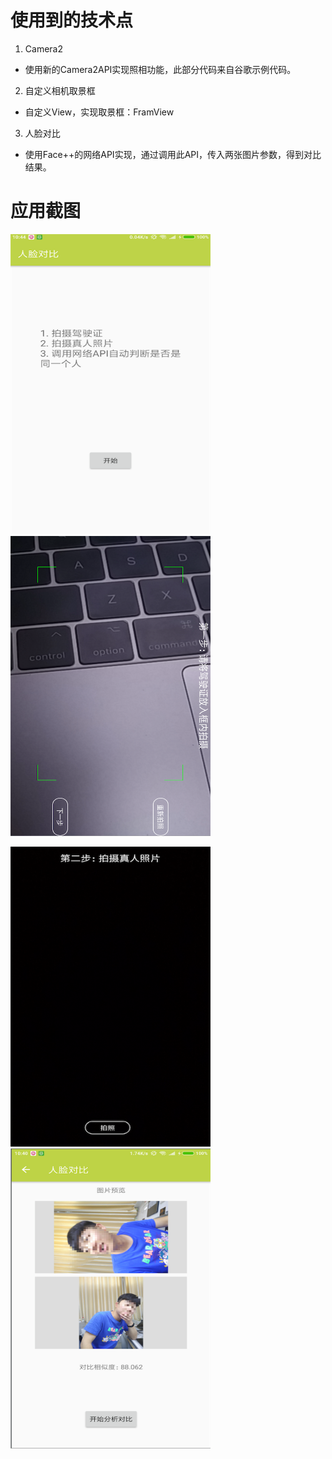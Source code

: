 # 使用到的技术点
1. Camera2
- 使用新的Camera2API实现照相功能，此部分代码来自谷歌示例代码。
2. 自定义相机取景框
- 自定义View，实现取景框：FramView
3. 人脸对比
- 使用Face++的网络API实现，通过调用此API，传入两张图片参数，得到对比结果。

# 应用截图
<!-- ![img](pics/pic10.png) -->
<img src="pics/pic10.png" width="320" height="480" /><img src="pics/pic20.png" width="320" height="480"/>

<img src="pics/pic30.png" width="320" height="480"/><img src="pics/pic40.png" width="320" height="480"/>
